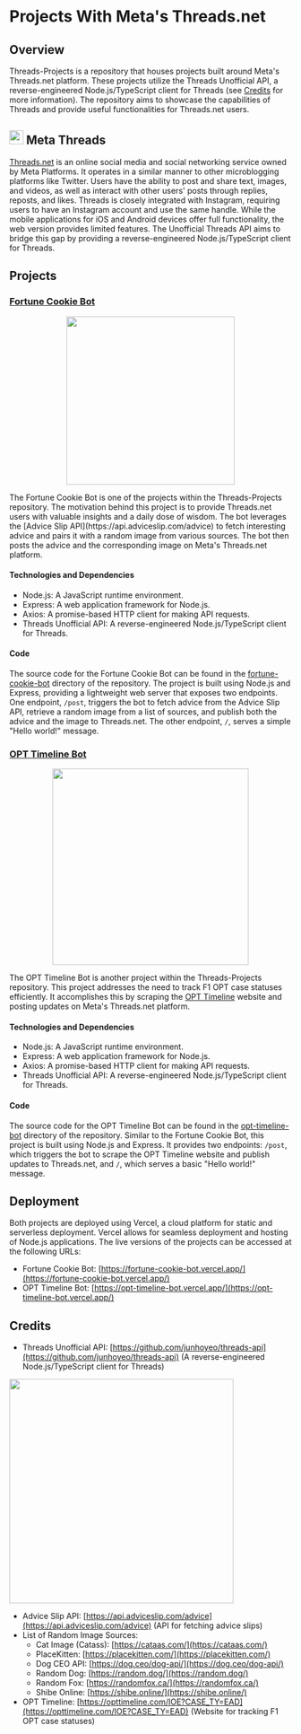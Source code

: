 # Projects With Meta's Threads.net

## Overview
Threads-Projects is a repository that houses projects built around Meta's Threads.net platform. These projects utilize the Threads Unofficial API, a reverse-engineered Node.js/TypeScript client for Threads (see [Credits](#credits) for more information). The repository aims to showcase the capabilities of Threads and provide useful functionalities for Threads.net users.

## <img width="25" height="25" src="https://github.com/AayushGithub/threads-projects/assets/66742440/c2a25b6d-658b-48b0-99bb-f3fdf5eac95e"> Meta Threads 

[Threads.net](https://threads.net/) is an online social media and social networking service owned by Meta Platforms. It operates in a similar manner to other microblogging platforms like Twitter. Users have the ability to post and share text, images, and videos, as well as interact with other users' posts through replies, reposts, and likes. Threads is closely integrated with Instagram, requiring users to have an Instagram account and use the same handle. While the mobile applications for iOS and Android devices offer full functionality, the web version provides limited features. The Unofficial Threads API aims to bridge this gap by providing a reverse-engineered Node.js/TypeScript client for Threads.

## Projects

### [Fortune Cookie Bot](https://www.threads.net/@fortune_cookie_bot)
<p align="center">
<img width="300" height="auto" src="https://github.com/AayushGithub/threads-projects/assets/66742440/d1f52c22-515c-48df-b226-23176dcdda01">
</p>
The Fortune Cookie Bot is one of the projects within the Threads-Projects repository. The motivation behind this project is to provide Threads.net users with valuable insights and a daily dose of wisdom. The bot leverages the [Advice Slip API](https://api.adviceslip.com/advice) to fetch interesting advice and pairs it with a random image from various sources. The bot then posts the advice and the corresponding image on Meta's Threads.net platform.

#### Technologies and Dependencies
- Node.js: A JavaScript runtime environment.
- Express: A web application framework for Node.js.
- Axios: A promise-based HTTP client for making API requests.
- Threads Unofficial API: A reverse-engineered Node.js/TypeScript client for Threads.

#### Code
The source code for the Fortune Cookie Bot can be found in the [fortune-cookie-bot](https://github.com/your-username/threads-projects/tree/main/fortune-cookie-bot) directory of the repository. The project is built using Node.js and Express, providing a lightweight web server that exposes two endpoints. One endpoint, `/post`, triggers the bot to fetch advice from the Advice Slip API, retrieve a random image from a list of sources, and publish both the advice and the image to Threads.net. The other endpoint, `/`, serves a simple "Hello world!" message.

### [OPT Timeline Bot](https://www.threads.net/@opttimeline)

<p align="center">
  <img width="350" height="auto" src="https://github.com/AayushGithub/threads-projects/assets/66742440/e2912a4d-2aac-4462-8112-84d886a436b4">
</p>

The OPT Timeline Bot is another project within the Threads-Projects repository. This project addresses the need to track F1 OPT case statuses efficiently. It accomplishes this by scraping the [OPT Timeline](https://opttimeline.com/IOE?CASE_TY=EAD) website and posting updates on Meta's Threads.net platform.

#### Technologies and Dependencies
- Node.js: A JavaScript runtime environment.
- Express: A web application framework for Node.js.
- Axios: A promise-based HTTP client for making API requests.
- Threads Unofficial API: A reverse-engineered Node.js/TypeScript client for Threads.

#### Code
The source code for the OPT Timeline Bot can be found in the [opt-timeline-bot](https://github.com/your-username/threads-projects/tree/main/opt-timeline-bot) directory of the repository. Similar to the Fortune Cookie Bot, this project is built using Node.js and Express. It provides two endpoints: `/post`, which triggers the bot to scrape the OPT Timeline website and publish updates to Threads.net, and `/`, which serves a basic "Hello world!" message.

## Deployment
Both projects are deployed using Vercel, a cloud platform for static and serverless deployment. Vercel allows for seamless deployment and hosting of Node.js applications. The live versions of the projects can be accessed at the following URLs:
- Fortune Cookie Bot: [https://fortune-cookie-bot.vercel.app/](https://fortune-cookie-bot.vercel.app/)
- OPT Timeline Bot: [https://opt-timeline-bot.vercel.app/](https://opt-timeline-bot.vercel.app/)

## Credits
- Threads Unofficial API: [https://github.com/junhoyeo/threads-api](https://github.com/junhoyeo/threads-api) (A reverse-engineered Node.js/TypeScript client for Threads)
<p align="left">
  <img width="400px" height="auto" src="https://github.com/AayushGithub/threads-projects/assets/66742440/ac52c101-2658-4ff4-80d4-26052be26746">
</p>

- Advice Slip API: [https://api.adviceslip.com/advice](https://api.adviceslip.com/advice) (API for fetching advice slips)
- List of Random Image Sources:
  - Cat Image (Catass): [https://cataas.com/](https://cataas.com/)
  - PlaceKitten: [https://placekitten.com/](https://placekitten.com/)
  - Dog CEO API: [https://dog.ceo/dog-api/](https://dog.ceo/dog-api/)
  - Random Dog: [https://random.dog/](https://random.dog/)
  - Random Fox: [https://randomfox.ca/](https://randomfox.ca/)
  - Shibe Online: [https://shibe.online/](https://shibe.online/)
- OPT Timeline: [https://opttimeline.com/IOE?CASE_TY=EAD](https://opttimeline.com/IOE?CASE_TY=EAD) (Website for tracking F1 OPT case statuses)

